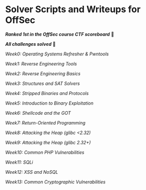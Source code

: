 # Solver Scripts and Writeups for OffSec

**_Ranked 1st in the OffSec course CTF scoreboard_** 🥸

**_All challenges solved_** 🤩

*Week0: Operating Systems Refresher & Pwntools*

*Week1: Reverse Engineering Tools*

*Week2: Reverse Engineering Basics*

*Week3: Structures and SAT Solvers*

*Week4: Stripped Binaries and Protocols*

*Week5: Introduction to Binary Exploitation*

*Week6: Shellcode and the GOT*

*Week7: Return-Oriented Programming*

*Week8: Attacking the Heap (glibc <2.32)*

*Week9: Attacking the Heap (glibc 2.32+)*

*Week10: Common PHP Vulnerabilities*

*Week11: SQLi*

*Week12: XSS and NoSQL*

*Week13: Common Cryptographic Vulnerabilities*
